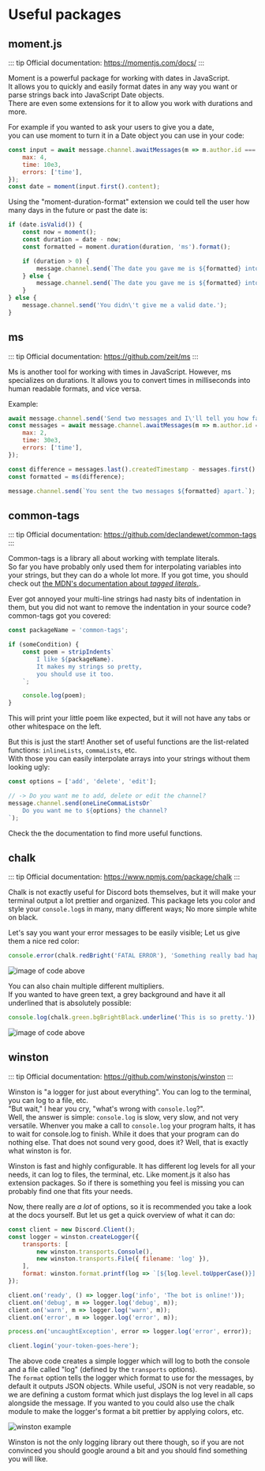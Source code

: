 # Useful packages

## moment.js

::: tip
Official documentation: https://momentjs.com/docs/
:::

Moment is a powerful package for working with dates in JavaScript.  
It allows you to quickly and easily format dates in any way you want or parse strings back into JavaScript Date objects.  
There are even some extensions for it to allow you work with durations and more.

For example if you wanted to ask your users to give you a date,  
you can use moment to turn it in a Date object you can use in your code:

<!-- eslint-skip -->
```js
const input = await message.channel.awaitMessages(m => m.author.id === message.author.id, {
	max: 4,
	time: 10e3,
	errors: ['time'],
});
const date = moment(input.first().content);
```

Using the "moment-duration-format" extension we could tell the user how many days in the future or past the date is:

```js
if (date.isValid()) {
	const now = moment();
	const duration = date - now;
	const formatted = moment.duration(duration, 'ms').format();

	if (duration > 0) {
		message.channel.send(`The date you gave me is ${formatted} into the future.`);
	} else {
		message.channel.send(`The date you gave me is ${formatted} into the past.`);
	}
} else {
	message.channel.send('You didn\'t give me a valid date.');
}
```

## ms

::: tip
Official documentation: https://github.com/zeit/ms
:::

Ms is another tool for working with times in JavaScript. However, ms specializes on durations.
It allows you to convert times in milliseconds into human readable formats, and vice versa.

Example:

<!-- eslint-skip -->
```js
await message.channel.send('Send two messages and I\'ll tell you how far apart you sent them.');
const messages = await message.channel.awaitMessages(m => m.author.id === message.author.id, {
	max: 2,
	time: 30e3,
	errors: ['time'],
});

const difference = messages.last().createdTimestamp - messages.first().createdTimestamp;
const formatted = ms(difference);

message.channel.send(`You sent the two messages ${formatted} apart.`);
```

## common-tags

::: tip
Official documentation: https://github.com/declandewet/common-tags
:::

Common-tags is a library all about working with template literals.  
So far you have probably only used them for interpolating variables into your strings, but they can do a whole lot more.
If you got time, you should check out [the MDN's documentation about *tagged literals*.](https://developer.mozilla.org/en-US/docs/Web/JavaScript/Reference/Template_literals#Tagged_templates).

Ever got annoyed your multi-line strings had nasty bits of indentation in them,
but you did not want to remove the indentation in your source code?  
common-tags got you covered:

```js
const packageName = 'common-tags';

if (someCondition) {
	const poem = stripIndents`
		I like ${packageName}.
		It makes my strings so pretty,
		you should use it too.
	`;

	console.log(poem);
}
```

This will print your little poem like expected, but it will not have any tabs or other whitespace on the left.

But this is just the start! Another set of useful functions are the list-related functions:
`inlineLists`, `commaLists`, etc.  
With those you can easily interpolate arrays into your strings without them looking ugly:

```js
const options = ['add', 'delete', 'edit'];

// -> Do you want me to add, delete or edit the channel?
message.channel.send(oneLineCommaListsOr`
	Do you want me to ${options} the channel?
`);
```

Check the the documentation to find more useful functions.

## chalk

::: tip
Official documentation: https://www.npmjs.com/package/chalk
:::

Chalk is not exactly useful for Discord bots themselves, but it will make your terminal output a lot prettier and organized.
This package lets you color and style your `console.log`s in many, many different ways; No more simple white on black.

Let's say you want your error messages to be easily visible; Let us give them a nice red color:

```js
console.error(chalk.redBright('FATAL ERROR'), 'Something really bad happened!');
```

![image of code above](~@/images/chalk-red.png)

You can also chain multiple different multipliers.  
If you wanted to have green text, a grey background and have it all underlined that is absolutely possible:

```js
console.log(chalk.green.bgBrightBlack.underline('This is so pretty.'));
```

![image of code above](~@/images/chalk-ugly.png)

## winston

::: tip
Official documentation: https://github.com/winstonjs/winston
:::

Winston is "a logger for just about everything".
You can log to the terminal, you can log to a file, etc.  
"But wait," I hear you cry, "what's wrong with `console.log`?".  
Well, the answer is simple: `console.log` is slow, very slow, and not very versatile.
Whenver you make a call to `console.log` your program halts, it has to wait for console.log to finish.
While it does that your program can do nothing else. That does not sound very good, does it?
Well, that is exactly what winston is for.

Winston is fast and highly configurable. It has different log levels for all your needs, it can log to files, the terminal, etc.
Like moment.js it also has extension packages. So if there is something you feel is missing you can probably find one that fits your needs.

Now, there really are *a lot* of options, so it is recommended you take a look at the docs yourself.
But let us get a quick overview of what it can do:

```js
const client = new Discord.Client();
const logger = winston.createLogger({
	transports: [
		new winston.transports.Console(),
		new winston.transports.File({ filename: 'log' }),
	],
	format: winston.format.printf(log => `[${log.level.toUpperCase()}] - ${log.message}`),
});

client.on('ready', () => logger.log('info', 'The bot is online!'));
client.on('debug', m => logger.log('debug', m));
client.on('warn', m => logger.log('warn', m));
client.on('error', m => logger.log('error', m));

process.on('uncaughtException', error => logger.log('error', error));

client.login('your-token-goes-here');
```

The above code creates a simple logger which will log to both the console and a file called "log" (defined by the `transports` options).  
The `format` option tells the logger which format to use for the messages, by default it outputs JSON objects.
While useful, JSON is not very readable, so we are defining a custom format which just displays the log level in all caps alongside the message.
If you wanted to you could also use the chalk module to make the logger's format a bit prettier by applying colors, etc.

![winston example](~@/images/winston.png)

Winston is not the only logging library out there though, so if you are not convinced you should google around a bit and
you should find something you will like.
